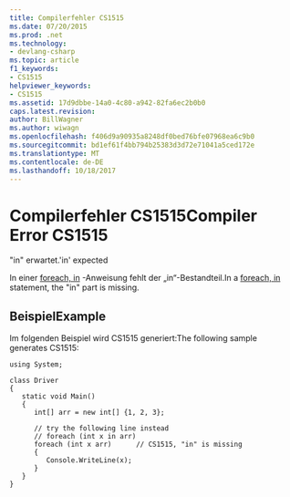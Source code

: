 ```yaml
---
title: Compilerfehler CS1515
ms.date: 07/20/2015
ms.prod: .net
ms.technology:
- devlang-csharp
ms.topic: article
f1_keywords:
- CS1515
helpviewer_keywords:
- CS1515
ms.assetid: 17d9dbbe-14a0-4c80-a942-82fa6ec2b0b0
caps.latest.revision: 
author: BillWagner
ms.author: wiwagn
ms.openlocfilehash: f406d9a90935a8248df0bed76bfe07968ea6c9b0
ms.sourcegitcommit: bd1ef61f4bb794b25383d3d72e71041a5ced172e
ms.translationtype: MT
ms.contentlocale: de-DE
ms.lasthandoff: 10/18/2017
---
```

# <a name="compiler-error-cs1515"></a><span data-ttu-id="7f1d4-102">Compilerfehler CS1515</span><span class="sxs-lookup"><span data-stu-id="7f1d4-102">Compiler Error CS1515</span></span>
<span data-ttu-id="7f1d4-103">"in" erwartet.</span><span class="sxs-lookup"><span data-stu-id="7f1d4-103">'in' expected</span></span>  
  
 <span data-ttu-id="7f1d4-104">In einer [foreach, in](../../csharp/language-reference/keywords/foreach-in.md) -Anweisung fehlt der „in“-Bestandteil.</span><span class="sxs-lookup"><span data-stu-id="7f1d4-104">In a [foreach, in](../../csharp/language-reference/keywords/foreach-in.md) statement, the "in" part is missing.</span></span>  
  
## <a name="example"></a><span data-ttu-id="7f1d4-105">Beispiel</span><span class="sxs-lookup"><span data-stu-id="7f1d4-105">Example</span></span>  
 <span data-ttu-id="7f1d4-106">Im folgenden Beispiel wird CS1515 generiert:</span><span class="sxs-lookup"><span data-stu-id="7f1d4-106">The following sample generates CS1515:</span></span>  
  
```  
using System;  
  
class Driver  
{  
   static void Main()  
   {  
      int[] arr = new int[] {1, 2, 3};  
  
      // try the following line instead  
      // foreach (int x in arr)  
      foreach (int x arr)      // CS1515, "in" is missing  
      {  
         Console.WriteLine(x);  
      }  
   }  
}  
```
